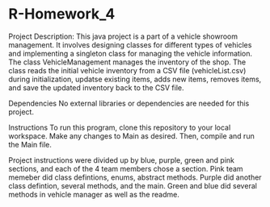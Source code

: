 # R-Homework_4
Project Description: This java project is a part of a vehicle showroom management. It involves designing classes for different types of vehicles and  implementing a singleton class for managing the vehicle information. The class VehicleManagement manages the inventory of the shop. The class reads the initial vehicle inventory from  a CSV file (vehicleList.csv) during initialization, updatse existing items, adds new items, removes  items, and save the updated inventory back to the CSV file.

Dependencies No external libraries or dependencies are needed for this project.

Instructions To run this program, clone this repository to your local workspace. Make any changes to Main as desired. Then, compile and run the Main file.

Project instructions were divided up by blue, purple, green and pink sections, and each of the 4 team members chose a section. Pink team memeber did class defintions, enums, abstract methods. Purple did another class defintion, several methods, and the main. Green and blue did several methods in vehicle manager as well as the readme. 
